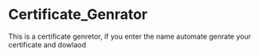 # Certificate_Genrator
This is a certificate genretor, if you enter the name automate genrate your certificate and dowlaod
